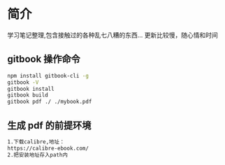 # 简介

学习笔记整理,包含接触过的各种乱七八糟的东西...
更新比较慢，随心情和时间

## gitbook 操作命令

```bash
npm install gitbook-cli -g
gitbook -V
gitbook install
gitbook build
gitbook pdf ./ ./mybook.pdf
```

## 生成 pdf 的前提环境

```bash
1.下载calibre,地址：
https://calibre-ebook.com/
2.把安装地址存入path内
```
